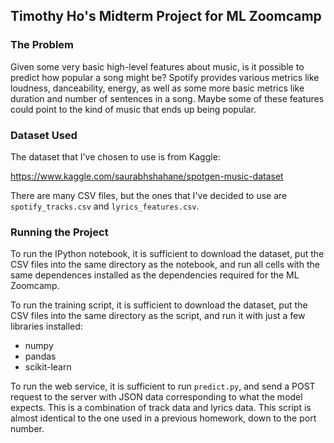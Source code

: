 ## Timothy Ho's Midterm Project for ML Zoomcamp

### The Problem

Given some very basic high-level features about music, is it possible to predict how popular a song might be? Spotify provides various metrics like loudness, danceability, energy, as well as some more basic metrics like duration and number of sentences in a song. Maybe some of these features could point to the kind of music that ends up being popular. 

### Dataset Used

The dataset that I've chosen to use is from Kaggle:

https://www.kaggle.com/saurabhshahane/spotgen-music-dataset

There are many CSV files, but the ones that I've decided to use are `spotify_tracks.csv` and `lyrics_features.csv`.

### Running the Project

To run the IPython notebook, it is sufficient to download the dataset, put the CSV files into the same directory as the notebook, and run all cells with the same dependences installed as the dependencies required for the ML Zoomcamp.

To run the training script, it is sufficient to download the dataset, put the CSV files into the same directory as the script, and run it with just a few libraries installed:
* numpy
* pandas
* scikit-learn

To run the web service, it is sufficient to run `predict.py`, and send a POST request to the server with JSON data corresponding to what the model expects. This is a combination of track data and lyrics data. This script is almost identical to the one used in a previous homework, down to the port number.
